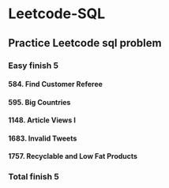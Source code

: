 # Leetcode-SQL
## Practice Leetcode sql problem

### Easy finish 5

#### 584. Find Customer Referee
#### 595. Big Countries
#### 1148. Article Views I
#### 1683. Invalid Tweets
#### 1757. Recyclable and Low Fat Products


### Total finish 5